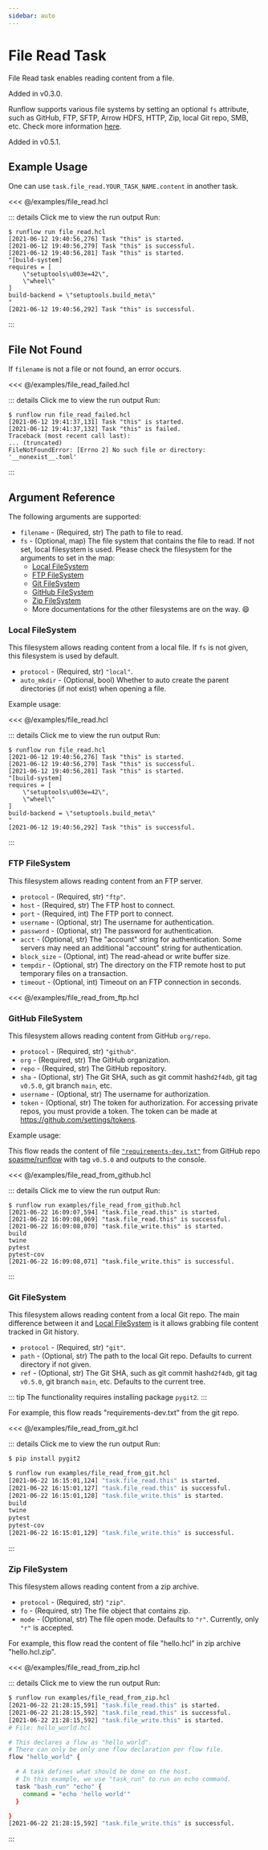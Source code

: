 ```yaml
---
sidebar: auto
---
```


# File Read Task

File Read task enables reading content from a file.

Added in v0.3.0.

Runflow supports various file systems by setting an optional `fs` attribute,
such as GitHub, FTP, SFTP, Arrow HDFS, HTTP, Zip, local Git repo, SMB, etc.
Check more information [here](https://filesystem-spec.readthedocs.io/en/latest/api.html#built-in-implementations).

Added in v0.5.1.

## Example Usage

One can use `task.file_read.YOUR_TASK_NAME.content` in another task.

<<< @/examples/file_read.hcl

::: details Click me to view the run output
Run:
```
$ runflow run file_read.hcl
[2021-06-12 19:40:56,276] Task "this" is started.
[2021-06-12 19:40:56,279] Task "this" is successful.
[2021-06-12 19:40:56,281] Task "this" is started.
"[build-system]
requires = [
    \"setuptools\u003e=42\",
    \"wheel\"
]
build-backend = \"setuptools.build_meta\"
"
[2021-06-12 19:40:56,292] Task "this" is successful.
```
:::

## File Not Found

If `filename` is not a file or not found, an error occurs.

<<< @/examples/file_read_failed.hcl

::: details Click me to view the run output
Run:
```
$ runflow run file_read_failed.hcl
[2021-06-12 19:41:37,131] Task "this" is started.
[2021-06-12 19:41:37,132] Task "this" is failed.
Traceback (most recent call last):
... (truncated)
FileNotFoundError: [Errno 2] No such file or directory: '__nonexist__.toml'
```
:::


## Argument Reference

The following arguments are supported:

* `filename` - (Required, str) The path to file to read.
* `fs` - (Optional, map) The file system that contains the file to read. If not set, local filesystem is used. Please check the filesystem for the arguments to set in the map:
  * [Local FileSystem](#local-filesystem)
  * [FTP FileSystem](#ftp-filesystem)
  * [Git FileSystem](#git-filesystem)
  * [GitHub FileSystem](#github-filesystem)
  * [Zip FileSystem](#zip-filesystem)
  * More documentations for the other filesystems are on the way. :smile:

### Local FileSystem

This filesystem allows reading content from a local file.
If `fs` is not given, this filesystem is used by default.

* `protocol` - (Required, str) `"local"`.
* `auto_mkdir` - (Optional, bool) Whether to auto create the parent directories (if not exist) when opening a file.

Example usage:

<<< @/examples/file_read.hcl

::: details Click me to view the run output
Run:
```
$ runflow run file_read.hcl
[2021-06-12 19:40:56,276] Task "this" is started.
[2021-06-12 19:40:56,279] Task "this" is successful.
[2021-06-12 19:40:56,281] Task "this" is started.
"[build-system]
requires = [
    \"setuptools\u003e=42\",
    \"wheel\"
]
build-backend = \"setuptools.build_meta\"
"
[2021-06-12 19:40:56,292] Task "this" is successful.
```
:::

### FTP FileSystem

This filesystem allows reading content from an FTP server.

* `protocol` - (Required, str) `"ftp"`.
* `host` - (Required, str) The FTP host to connect.
* `port` - (Required, int) The FTP port to connect.
* `username` - (Optional, str) The username for authentication.
* `password` - (Optional, str) The password for authentication.
* `acct` - (Optional, str) The "account" string for authentication. Some servers may need an additional "account" string for authentication.
* `block_size` - (Optional, int) The read-ahead or write buffer size.
* `tempdir` - (Optional, str) The directory on the FTP remote host to put temporary files on a transaction.
* `timeout` - (Optional, int) Timeout on an FTP connection in seconds.

<<< @/examples/file_read_from_ftp.hcl

### GitHub FileSystem

This filesystem allows reading content from GitHub `org/repo`.

* `protocol` - (Required, str) `"github"`.
* `org` - (Required, str) The GitHub organization.
* `repo` - (Required, str) The GitHub repository.
* `sha` - (Optional, str) The Git SHA, such as git commit hash`d2f4db`, git tag `v0.5.0`, git branch `main`, etc.
* `username` - (Optional, str) The username for authorization.
* `token` - (Optional, str) The token for authorization. For accessing private repos, you must provide a token. The token can be made at <https://github.com/settings/tokens>.

Example usage:

This flow reads the content of file
[`"requirements-dev.txt"`](https://github.com/soasme/runflow/blob/v0.5.0/requirements-dev.txt)
from GitHub repo [soasme/runflow](https://github.com/soasme/runflow) with tag `v0.5.0`
and outputs to the console.

<<< @/examples/file_read_from_github.hcl

::: details Click me to view the run output
Run:
```
$ runflow run examples/file_read_from_github.hcl
[2021-06-22 16:09:07,594] "task.file_read.this" is started.
[2021-06-22 16:09:08,069] "task.file_read.this" is successful.
[2021-06-22 16:09:08,070] "task.file_write.this" is started.
build
twine
pytest
pytest-cov
[2021-06-22 16:09:08,071] "task.file_write.this" is successful.
```
:::

### Git FileSystem

This filesystem allows reading content from a local Git repo.
The main difference between it and [Local FileSystem](#local-filesystem) is it
allows grabbing file content tracked in Git history.

* `protocol` - (Required, str) `"git"`.
* `path` - (Optional, str) The path to the local Git repo. Defaults to current directory if not given.
* `ref` - (Optional, str) The Git SHA, such as git commit hash`d2f4db`, git tag `v0.5.0`, git branch `main`, etc. Defaults to the current tree.

::: tip
The functionality requires installing package `pygit2`.
:::

For example, this flow reads "requirements-dev.txt" from the git repo.

<<< @/examples/file_read_from_git.hcl

::: details Click me to view the run output
Run:
```bash
$ pip install pygit2

$ runflow run examples/file_read_from_git.hcl
[2021-06-22 16:15:01,124] "task.file_read.this" is started.
[2021-06-22 16:15:01,127] "task.file_read.this" is successful.
[2021-06-22 16:15:01,128] "task.file_write.this" is started.
build
twine
pytest
pytest-cov
[2021-06-22 16:15:01,129] "task.file_write.this" is successful.
```
:::

### Zip FileSystem

This filesystem allows reading content from a zip archive.

* `protocol` - (Required, str) `"zip"`.
* `fo` - (Required, str) The file object that contains zip.
* `mode` - (Optional, str) The file open mode. Defaults to `"r"`. Currently, only `"r"` is accepted.

For example, this flow read the content of file "hello.hcl" in zip archive "hello.hcl.zip".

<<< @/examples/file_read_from_zip.hcl

::: details Click me to view the run output
Run:

```bash
$ runflow run examples/file_read_from_zip.hcl
[2021-06-22 21:28:15,591] "task.file_read.this" is started.
[2021-06-22 21:28:15,592] "task.file_read.this" is successful.
[2021-06-22 21:28:15,592] "task.file_write.this" is started.
# File: hello_world.hcl

# This declares a flow as "hello_world".
# There can only be only one flow declaration per flow file.
flow "hello_world" {

  # A task defines what should be done on the host.
  # In this example, we use "task_run" to run an echo command.
  task "bash_run" "echo" {
    command = "echo 'hello world'"
  }

}
[2021-06-22 21:28:15,592] "task.file_write.this" is successful.
```
:::
